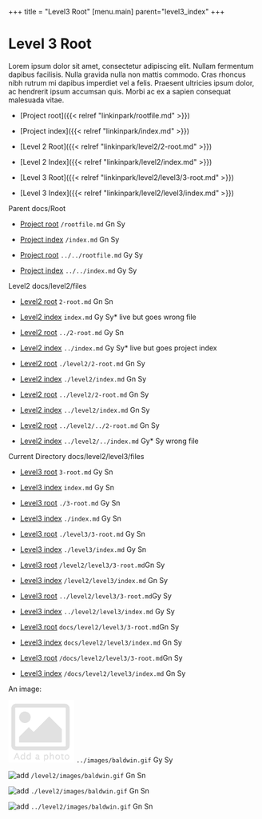 +++
title = "Level3 Root"
[menu.main]
parent="level3_index"
+++

# Level 3 Root

Lorem ipsum dolor sit amet, consectetur adipiscing elit. Nullam fermentum dapibus facilisis. Nulla gravida nulla non mattis commodo. Cras rhoncus nibh rutrum mi dapibus imperdiet vel a felis. Praesent ultricies ipsum dolor, ac hendrerit ipsum accumsan quis. Morbi ac ex a sapien consequat malesuada vitae.

* [Project root]({{< relref "linkinpark/rootfile.md" >}})
* [Project index]({{< relref "linkinpark/index.md" >}})

* [Level 2 Root]({{< relref "linkinpark/level2/2-root.md" >}})
* [Level 2 Index]({{< relref "linkinpark/level2/index.md" >}})

* [Level 3 Root]({{< relref "linkinpark/level2/level3/3-root.md" >}})
* [Level 3 Index]({{< relref "linkinpark/level2/level3/index.md" >}})

Parent docs/Root

* [Project root](/rootfile.md) `/rootfile.md` Gn Sy
* [Project index](/index.md) `/index.md` Gn Sy

* [Project root](../../rootfile.md) `../../rootfile.md` Gy Sy
* [Project index](../../index.md) `../../index.md`  Gy Sy

Level2 docs/level2/files

* [Level2 root](2-root.md) `2-root.md`  Gn Sn
* [Level2 index](index.md) `index.md`  Gy Sy* live but goes wrong file

* [Level2 root](../2-root.md) `../2-root.md`  Gy Sn
* [Level2 index](../index.md) `../index.md`  Gy Sy* live but goes project index

* [Level2 root](./level2/2-root.md) `./level2/2-root.md`  Gn Sy
* [Level2 index](./level2/index.md) `./level2/index.md`  Gn Sy

* [Level2 root](../level2/2-root.md) `../level2/2-root.md`  Gn Sy
* [Level2 index](../level2/index.md) `../level2/index.md`  Gn Sy

* [Level2 root](../level2/../2-root.md) `../level2/../2-root.md`  Gn Sy
* [Level2 index](../level2/../index.md) `../level2/../index.md`  Gy* Sy wrong file

Current Directory docs/level2/level3/files

* [Level3 root](3-root.md) `3-root.md` Gy Sn
* [Level3 index](index.md) `index.md` Gy Sn

* [Level3 root](./3-root.md) `./3-root.md` Gy Sn
* [Level3 index](./index.md) `./index.md` Gy Sn

* [Level3 root](./level3/3-root.md) `./level3/3-root.md` Gy Sn
* [Level3 index](./level3/index.md) `./level3/index.md` Gy Sn

* [Level3 root](/level2/level3/3-root.md) `/level2/level3/3-root.md`Gn  Sy
* [Level3 index](/level2/level3/index.md) `/level2/level3/index.md` Gn  Sy

* [Level3 root](../level2/level3/3-root.md) `../level2/level3/3-root.md`Gy  Sy
* [Level3 index](../level2/level3/index.md) `../level2/level3/index.md` Gy  Sy

* [Level3 root](docs/level2/level3/3-root.md) `docs/level2/level3/3-root.md`Gn  Sy
* [Level3 index](docs/level2/level3/index.md) `docs/level2/level3/index.md` Gn  Sy

* [Level3 root](/docs/level2/level3/3-root.md) `/docs/level2/level3/3-root.md`Gn  Sy
* [Level3 index](/docs/level2/level3/index.md) `/docs/level2/level3/index.md` Gn  Sy

An image:

![add](../images/baldwin.gif) `../images/baldwin.gif` Gy Sy

![add](/level2/images/baldwin.gif) `/level2/images/baldwin.gif` Gn Sn

![add](./level2/images/baldwin.gif) `./level2/images/baldwin.gif` Gn Sn

![add](../level2/images/baldwin.gif) `../level2/images/baldwin.gif` Gn Sn